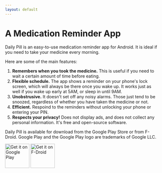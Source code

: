 ```yaml
---
layout: default
---
```


# A Medication Reminder App

Daily Pill is an easy-to-use medication reminder app for Android.
It is ideal if you need to take your medicine every morning.

Here are some of the main features:

1. **Remembers when you took the medicine.** This is useful if you need to wait a certain amount of time before eating.
2. **Flexible schedule.** The app shows a reminder on your phone's lock screen, which will always be there once you wake up. It works just as well if you wake up early at 5AM, or sleep in until 9AM.
3. **Unobstrusive.** It doesn't set off any noisy alarms. Those just tend to be snoozed, regardless of whether you have taken the medicine or not.
4. **Efficient.** Respoind to the reminders without unlocking your phone or entering your PIN.
5. **Respects your privacy!** Does not display ads, and does not collect any personal information. It's free and open-source software.

Daily Pill is available for download from the Google Play Store or from F-Droid.
Google Play and the Google Play logo are trademarks of Google LLC.

[<img
    src='https://play.google.com/intl/en_us/badges/static/images/badges/en_badge_web_generic.png'
    alt='Get it on Google Play'
    height="80"/>](https://play.google.com/store/apps/details?id=br.com.gualandi.dailypill)
[<img src="https://fdroid.gitlab.io/artwork/badge/get-it-on.png"
    alt="Get it on F-Droid"
    height="80">](https://f-droid.org/packages/br.com.gualandi.dailypill)
